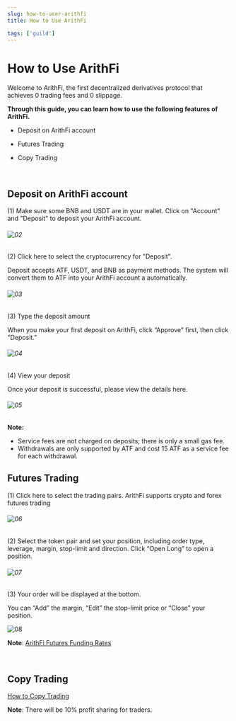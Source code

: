 ```yaml
---
slug: how-to-user-arithfi
title: How to Use ArithFi

tags: ['guild']
---
```


# How to Use ArithFi

Welcome to ArithFi, the first decentralized derivatives protocol that achieves 0 trading fees and 0 slippage.

**Through this guide, you can learn how to use the following features of ArithFi.** <br>

- Deposit on ArithFi account

- Futures Trading

- Copy Trading

<br>

## Deposit on ArithFi account

(1) Make sure some BNB and USDT are in your wallet. Click on "Account" and "Deposit" to deposit your ArithFi account.

###### ![02](https://bafybeidzng2n26rwdgfkawcsoduekz7qlulxjlk3u6l6q6mzhedg5j5tze.ipfs.nftstorage.link/02.png)

(2) Click here to select the cryptocurrency for "Deposit".

Deposit accepts ATF, USDT, and BNB as payment methods. The system will convert them to ATF into your ArithFi account a automatically.

###### ![03](https://bafybeidzng2n26rwdgfkawcsoduekz7qlulxjlk3u6l6q6mzhedg5j5tze.ipfs.nftstorage.link/03.png)

(3) Type the deposit amount

When you make your first deposit on ArithFi, click “Approve” first, then click "Deposit.”

###### ![04](https://bafybeidzng2n26rwdgfkawcsoduekz7qlulxjlk3u6l6q6mzhedg5j5tze.ipfs.nftstorage.link/04.png)

(4) View your deposit

Once your deposit is successful, please view the details here.

###### ![05](https://bafybeidzng2n26rwdgfkawcsoduekz7qlulxjlk3u6l6q6mzhedg5j5tze.ipfs.nftstorage.link/05.png)

**Note:**

- Service fees are not charged on deposits; there is only a small gas fee.
- Withdrawals are only supported by ATF and cost 15 ATF as a service fee for each withdrawal.


## Futures Trading

(1) Click here to select the trading pairs. ArithFi supports crypto and forex futures trading

###### ![06](https://bafybeidzng2n26rwdgfkawcsoduekz7qlulxjlk3u6l6q6mzhedg5j5tze.ipfs.nftstorage.link/06.png)

(2) Select the token pair and set your position, including order type, leverage, margin, stop-limit and direction. Click “Open Long” to open a position.

###### ![07](https://bafybeidzng2n26rwdgfkawcsoduekz7qlulxjlk3u6l6q6mzhedg5j5tze.ipfs.nftstorage.link/07.png)

(3)  Your order will be displayed at the bottom.

You can “Add” the margin, “Edit” the stop-limit price or “Close” your position.

![08](https://bafybeidzng2n26rwdgfkawcsoduekz7qlulxjlk3u6l6q6mzhedg5j5tze.ipfs.nftstorage.link/08.png)

**Note**: [ArithFi Futures Funding Rates](https://docs.arithfi.com/docs/blogs/Guide/Introduction-to-ArithFi-Futures-Funding-Rates) 

<br>

## Copy Trading

[How to Copy Trading](https://docs.arithfi.com/docs/blogs/Guide/make-your-first-trade-on-the-arithFi-app "How to Copy Trading")

**Note**: There will be 10% profit sharing for traders.




